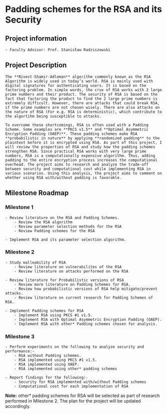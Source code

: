# Padding schemes for the RSA and its Security
## Project information
    - Faculty Advisor: Prof. Stanisław Radziszowski

## Project Description
    The **Rivest-Shamir-Adleman** algorithm commonly known as the RSA Algorithm is widely used in today’s world. RSA is mainly used with digital signatures for authenticating users. It is based on the factoring problem. In simple words, the crux of RSA works with 2 large prime numbers and their product. The security of RSA is based on the fact that factoring the product to find the 2 large prime numbers is extremely difficult. However, there are attacks that could break RSA, if the prime numbers are not chosen wisely. There are also attacks on the nature of RSA (For e.g. RSA is deterministic), which contribute to the algortihm being susceptible to attacks.

    To overcome these shortcomings, RSA is often used with a Padding Scheme. Some examples are **PKCS v1.5** and **Optimal Asymmetric Encryption Padding (OAEP)**. These padding schemes make RSA **probabilistic in nature** by applying **randomized padding** to the plaintext before it is encrypted using RSA. As part of this project, I will review the properties of RSA and study how the padding schemes strengthen RSA. Since practical RSA works with very large prime numbers, RSA is a computationally expensive algorithm. Thus, adding padding to the entire encryption process increases the computational overhead. The project aims to research and analyze the trade-off between security and computational cost while implementing RSA in various scenarios. Using this analysis, the project aims to comment on whether using RSA with/without padding is favorable.

## Milestone Roadmap
### Milestone 1
    - Review literature on the RSA and Padding Schemes.
        - Review the RSA algorithm
        - Review parameter selection methods for the RSA
        - Review Padding schemes for the RSA

    - Implement RSA and its parameter selection algorithm.

### Milestone 2
    - Study malleability of RSA
        - Review literature on vulnerabilites of the RSA
        - Review literature on attacks performed on the RSA

    - Review literature for Probabilistic versions of RSA
        - Review more literature on Padding Schemes for RSA.
        - Review how probabilistic versions of RSA help mitigate/prevent attacks.
        - Review literature on current research for Padding Schemes of RSA.
    
    - Implement Padding schemes for RSA
        - Implement RSA using PKCS #1 v1.5.
        - Implement RSA with Optimal Asymmetric Encryption Padding (OAEP).
        - Implement RSA with other* Padding schemes chosen for analysis.

### Milestone 3
    - Perform experiments on the following to analyze security and performance:-
        - RSA without Padding schemes.
        - RSA implemented using PKCS #1 v1.5.
        - RSA implemented using OAEP.
        - RSA implemented using other* padding schemes
    
    - Report findings for the following:-
        - Security for RSA implemented with/without Padding schemes
        - Computational cost for each implementation of RSA

**Note:** other* padding schemes for RSA will be selected as part of research performed in Milestone 2. The plan for the project will be updated accordingly.
